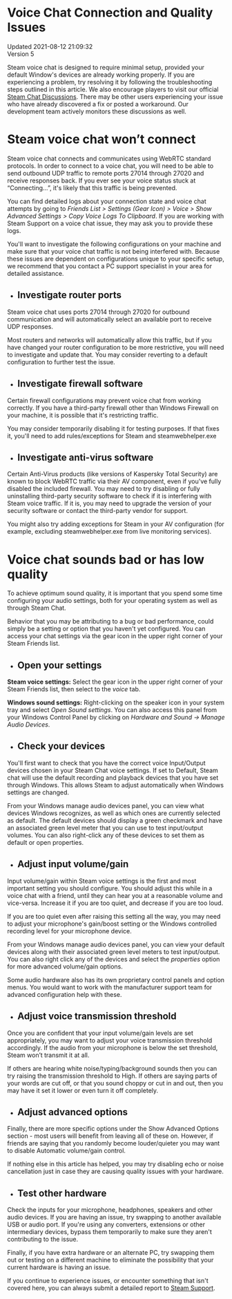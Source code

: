 # Voice Chat Connection and Quality Issues
Updated 2021-08-12 21:09:32  
Version 5  

Steam voice chat is designed to require minimal setup, provided your default Window's devices are already working properly. If you are experiencing a problem, try resolving it by following the troubleshooting steps outlined in this article.  We also encourage players to visit our official [Steam Chat Discussions](https://steamcommunity.com/groups/SteamClientBeta/discussions/3/). There may be other users experiencing your issue who have already discovered a fix or posted a workaround. Our development team actively monitors these discussions as well.   
  
  
# Steam voice chat won’t connect
  
Steam voice chat connects and communicates using WebRTC standard protocols. In order to connect to a voice chat, you will need to be able to send outbound UDP traffic to remote ports 27014 through 27020 and receive responses back. If you ever see your voice status stuck at “Connecting…”, it's likely that this traffic is being prevented.  
  
You can find detailed logs about your connection state and voice chat attempts by going to *Friends List > Settings (Gear Icon) > Voice > Show Advanced Settings > Copy Voice Logs To Clipboard*. If you are working with Steam Support on a voice chat issue, they may ask you to provide these logs.  
  
You'll want to investigate the following configurations on your machine and make sure that your voice chat traffic is not being interfered with. Because these issues are dependent on configurations unique to your specific setup, we recommend that you contact a PC support specialist in your area for detailed assistance.  
* ## Investigate router ports
  
Steam voice chat uses ports 27014 through 27020 for outbound communication and will automatically select an available port to receive UDP responses.  
  
Most routers and networks will automatically allow this traffic, but if you have changed your router configuration to be more restrictive, you will need to investigate and update that. You may consider reverting to a default configuration to further test the issue.
* ## Investigate firewall software
Certain firewall configurations may prevent voice chat from working correctly. If you have a third-party firewall other than Windows Firewall on your machine, it is possible that it's restricting traffic.  
  
You may consider temporarily disabling it for testing purposes. If that fixes it, you'll need to add rules/exceptions for Steam and steamwebhelper.exe
* ## Investigate anti-virus software
Certain Anti-Virus products (like versions of Kaspersky Total Security) are known to block WebRTC traffic via their AV component, even if you've fully disabled the included firewall. You may need to try disabling or fully uninstalling third-party security software to check if it is interfering with Steam voice traffic. If it is, you may need to upgrade the version of your security software or contact the third-party vendor for support.  
  
You might also try adding exceptions for Steam in your AV configuration (for example, excluding steamwebhelper.exe from live monitoring services).
   
  
  
# Voice chat sounds bad or has low quality
  
To achieve optimum sound quality, it is important that you spend some time configuring your audio settings, both for your operating system as well as through Steam Chat.  
  
Behavior that you may be attributing to a bug or bad performance, could simply be a setting or option that you haven't yet configured. You can access your chat settings via the gear icon in the upper right corner of your Steam Friends list.  
* ## Open your settings
  
**Steam voice settings:** Select the gear icon in the upper right corner of your Steam Friends list, then select to the *voice* tab.  
  
**Windows sound settings:** Right-clicking on the speaker icon in your system tray and select *Open Sound settings*. You can also access this panel from your Windows Control Panel by clicking on *Hardware and Sound -> Manage Audio Devices*.
* ## Check your devices
You'll first want to check that you have the correct voice Input/Output devices chosen in your Steam Chat voice settings. If set to Default, Steam chat will use the default recording and playback devices that you have set through Windows. This allows Steam to adjust automatically when Windows settings are changed.  
  
From your Windows manage audio devices panel, you can view what devices Windows recognizes, as well as which ones are currently selected as default. The default devices should display a green checkmark and have an associated green level meter that you can use to test input/output volumes. You can also right-click any of these devices to set them as default or open properties.
* ## Adjust input volume/gain
Input volume/gain within Steam voice settings is the first and most important setting you should configure. You should adjust this while in a voice chat with a friend, until they can hear you at a reasonable volume and vice-versa. Increase it if you are too quiet, and decrease if you are too loud.  
  
If you are too quiet even after raising this setting all the way, you may need to adjust your microphone's gain/boost setting or the Windows controlled recording level for your microphone device.  
  
From your Windows manage audio devices panel, you can view your default devices along with their associated green level meters to test input/output. You can also right click any of the devices and select the *properties* option for more advanced volume/gain options.  
  
Some audio hardware also has its own proprietary control panels and option menus. You would want to work with the manufacturer support team for advanced configuration help with these.
* ## Adjust voice transmission threshold
Once you are confident that your input volume/gain levels are set appropriately, you may want to adjust your voice transmission threshold accordingly. If the audio from your microphone is below the set threshold, Steam won’t transmit it at all.  
  
If others are hearing white noise/typing/background sounds then you can try raising the transmission threshold to High.  If others are saying parts of your words are cut off, or that you sound choppy or cut in and out, then you may have it set it lower or even turn it off completely.
* ## Adjust advanced options
Finally, there are more specific options under the Show Advanced Options section - most users will benefit from leaving all of these on. However, if friends are saying that you randomly become louder/quieter you may want to disable Automatic volume/gain control.  
  
If nothing else in this article has helped, you may try disabling echo or noise cancellation just in case they are causing quality issues with your hardware.
* ## Test other hardware
Check the inputs for your microphone, headphones, speakers and other audio devices. If you are having an issue, try swapping to another available USB or audio port. If you're using any converters, extensions or other intermediary devices, bypass them temporarily to make sure they aren't contributing to the issue.  
  
Finally, if you have extra hardware or an alternate PC, try swapping them out or testing on a different machine to eliminate the possibility that your current hardware is having an issue.
  
  
  
  
If you continue to experience issues, or encounter something that isn't covered here, you can always submit a detailed report to [Steam Support](https://help.steampowered.com).